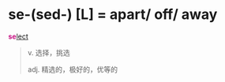 # se-(sed-) [L] = apart/ off/ away

<b style="color: #C71585;">se</b>[lect](_lect_.md)
> v. 选择，挑选
>
> adj. 精选的，极好的，优等的